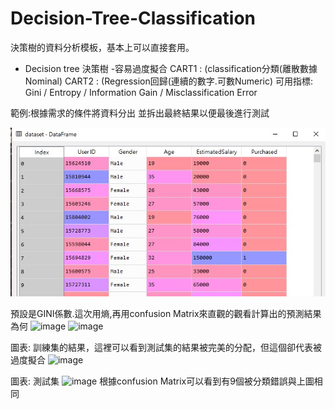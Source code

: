 # Decision-Tree-Classification

決策樹的資料分析模板，基本上可以直接套用。

- Decision tree 決策樹 -容易過度擬合
    CART1 : (classification分類(離散數據Nominal)
    CART2 : (Regression回歸(連續的數字.可數Numeric)
	  可用指標: Gini / Entropy / Information Gain / Misclassification Error

範例:根據需求的條件將資料分出 並拆出最終結果以便最後進行測試

![image](https://github.com/egroeglee/Decision-Tree-Classification/blob/master/1.jpg)
	
	 
		 
預設是GINI係數.這次用熵,再用confusion Matrix來直觀的觀看計算出的預測結果為何
![image](https://github.com/egroeglee/Decision-Tree-Classification/blob/master/2.jpg)
![image](https://github.com/egroeglee/Decision-Tree-Classification/blob/master/3.jpg)

圖表: 訓練集的結果，這裡可以看到測試集的結果被完美的分配，但這個卻代表被過度擬合
![image](https://github.com/egroeglee/Decision-Tree-Classification/blob/master/4.jpg)

圖表: 測試集
![image](https://github.com/egroeglee/Decision-Tree-Classification/blob/master/5.jpg) 
	根據confusion Matrix可以看到有9個被分類錯誤與上圖相同
